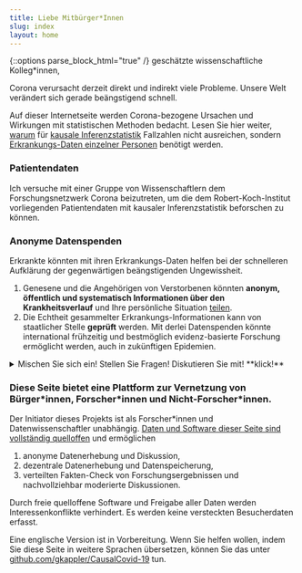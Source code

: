 ```yaml
---
title: Liebe Mitbürger*Innen
slug: index
layout: home
---
```

{::options parse_block_html="true" /}
geschätzte wissenschaftliche Kolleg\*innen, 


Corona verursacht derzeit direkt und indirekt viele Probleme.
Unsere Welt verändert sich gerade beängstigend schnell.

Auf dieser Internetseite werden Corona-bezogene Ursachen und Wirkungen mit statistischen Methoden bedacht.
Lesen Sie hier weiter, [warum](Warum.html) für [kausale Inferenzstatistik](Kausalitaet.html) Fallzahlen nicht ausreichen, sondern [Erkrankungs-Daten einzelner Personen](Daten.html) benötigt werden.

### Patientendaten
Ich versuche mit einer Gruppe von Wissenschaftlern dem Forschungsnetzwerk Corona beizutreten, um die dem Robert-Koch-Institut vorliegenden Patientendaten mit kausaler Inferenzstatistik beforschen zu können.


### Anonyme Datenspenden

Erkrankte könnten mit ihren Erkrankungs-Daten helfen bei der schnelleren Aufklärung der gegenwärtigen beängstigenden Ungewissheit. 
1. Genesene und die Angehörigen von Verstorbenen könnten **anonym, öffentlich und systematisch Informationen über den Krankheitsverlauf** und Ihre persönliche Situation [teilen](Datenspende.html).
2. Die Echtheit gesammelter Erkrankungs-Informationen kann von staatlicher Stelle **geprüft** werden.
Mit derlei Datenspenden könnte international frühzeitig und bestmöglich evidenz-basierte Forschung ermöglicht werden, auch in zukünftigen Epidemien.

<details markdown="1" class="question"><summary markdown="span">Mischen Sie sich ein!  Stellen Sie Fragen!  Diskutieren Sie mit! **klick!**</summary>
<!-- Kommentar: Klapp-knöpfe wurden übersehen... -->
Ihre schicksalhaften Erkrankungen und Lebenslagen sollten gehört und berücksichtigt werden!

In dieser Zeit ist es besonders wichtig, dass wir uns miteinander vernetzen. 

Auf dieser Seite stelle ich Punkt für Punkt übersichtlich dar, warum wir Informationen aus der Bürgerschaft zusammenbringen sollten mit Wissenschaft und Politik.
Wenn eine Zeile mit &#x2BC8; beginnt, können Sie durch **klick!** aufklappen um dazu mehr zu lesen und zu kommentieren:
<div markdown="0">
{% include comment_form.html subject="index" %}
</div>
</details>


### Diese Seite bietet eine Plattform zur Vernetzung von Bürger\*innen, Forscher\*innen und Nicht-Forscher\*innen.

Der Initiator dieses Projekts ist als Forscher\*innen und Datenwissenschaftler unabhängig.
[Daten und Software dieser Seite sind vollständig quelloffen](about.html) und ermöglichen
1. anonyme Datenerhebung und Diskussion,
2. dezentrale Datenerhebung und Datenspeicherung, 
3. verteilten Fakten-Check von Forschungsergebnissen und nachvollziehbar moderierte Diskussionen.

Durch freie quelloffene Software und Freigabe aller Daten werden Interessenkonflikte verhindert. 
Es werden keine versteckten Besucherdaten erfasst.

Eine englische Version ist in Vorbereitung.
Wenn Sie helfen wollen, indem Sie diese Seite in weitere Sprachen übersetzen, können Sie das unter [github.com/gkappler/CausalCovid-19](https://github.com/gkappler/CausalCovid-19) tun.
